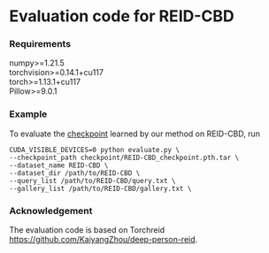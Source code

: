 # Evaluation code for REID-CBD
### Requirements
numpy>=1.21.5  
torchvision>=0.14.1+cu117  
torch>=1.13.1+cu117  
Pillow>=9.0.1  

### Example
To evaluate the [checkpoint](https://github.com/wuancong/REID-CBD/blob/main/evaluation/checkpoint/REID-CBD_checkpoint.pth.tar) learned by our method on REID-CBD, run
~~~
CUDA_VISIBLE_DEVICES=0 python evaluate.py \
--checkpoint_path checkpoint/REID-CBD_checkpoint.pth.tar \
--dataset_name REID-CBD \
--dataset_dir /path/to/REID-CBD \
--query_list /path/to/REID-CBD/query.txt \
--gallery_list /path/to/REID-CBD/gallery.txt \
~~~

### Acknowledgement
The evaluation code is based on Torchreid https://github.com/KaiyangZhou/deep-person-reid.
